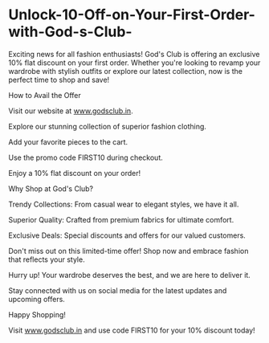 # Unlock-10-Off-on-Your-First-Order-with-God-s-Club-

Exciting news for all fashion enthusiasts! God's Club is offering an exclusive 10% flat discount on your first order. Whether you're looking to revamp your wardrobe with stylish outfits or explore our latest collection, now is the perfect time to shop and save!

How to Avail the Offer

Visit our website at www.godsclub.in.

Explore our stunning collection of superior fashion clothing.

Add your favorite pieces to the cart.

Use the promo code FIRST10 during checkout.

Enjoy a 10% flat discount on your order!

Why Shop at God's Club?

Trendy Collections: From casual wear to elegant styles, we have it all.

Superior Quality: Crafted from premium fabrics for ultimate comfort.

Exclusive Deals: Special discounts and offers for our valued customers.

Don't miss out on this limited-time offer! Shop now and embrace fashion that reflects your style.

Hurry up! Your wardrobe deserves the best, and we are here to deliver it.

Stay connected with us on social media for the latest updates and upcoming offers.

Happy Shopping!

Visit www.godsclub.in and use code FIRST10 for your 10% discount today!


